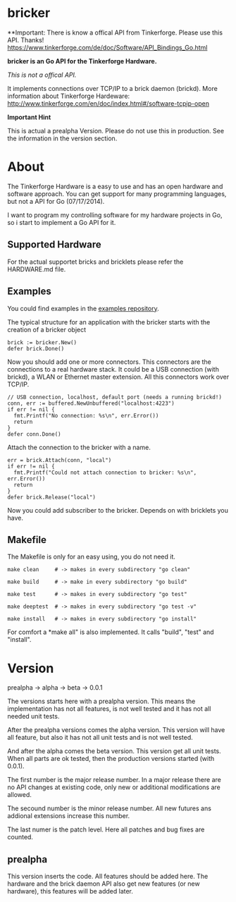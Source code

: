 bricker
=======

**Important: There is know a offical API from Tinkerforge.
Please use this API. Thanks!
https://www.tinkerforge.com/de/doc/Software/API_Bindings_Go.html

**bricker is an Go API for the Tinkerforge Hardware.**

*This is not a offical API.*

It implements connections over TCP/IP to a brick daemon (brickd).
More information about Tinkerforge Hardeware: http://www.tinkerforge.com/en/doc/index.html#/software-tcpip-open

**Important Hint**

This is actual a prealpha Version.
Please do not use this in production.
See the information in the version section.

# About

The Tinkerforge Hardware is a easy to use and has an open hardware and software approach.
You can get support for many programming languages, but not a API for Go (07/17/2014).

I want to program my controlling software for my hardware projects in Go, so i start to
implement a Go API for it.

## Supported Hardware

For the actual supportet bricks and bricklets please refer the HARDWARE.md file.

## Examples

You could find examples in the [examples repository](https://github.com/dirkjabl/examples/tree/master/bricker).

The typical structure for an application with the bricker starts with the
creation of a bricker object

    brick := bricker.New()
    defer brick.Done() 

Now you should add one or more connectors.
This connectors are the connections to a real hardware stack.
It could be a USB connection (with brickd), a WLAN or Ethernet master extension.
All this connectors work over TCP/IP.

    // USB connection, localhost, default port (needs a running brickd!)
    conn, err := buffered.NewUnbuffered("localhost:4223")
    if err != nil {
      fmt.Printf("No connection: %s\n", err.Error())
      return
    }
    defer conn.Done()

Attach the connection to the bricker with a name.

    err = brick.Attach(conn, "local")
	if err != nil {
      fmt.Printf("Could not attach connection to bricker: %s\n", err.Error())
      return
    }
    defer brick.Release("local") 

Now you could add subscriber to the bricker.
Depends on with bricklets you have.

## Makefile

The Makefile is only for an easy using, you do not need it.

	make clean     # -> makes in every subdirectory "go clean"

	make build     # -> make in every subdirectory "go build"

    make test      # -> makes in every subdirectory "go test"

    make deeptest  # -> makes in every subdirectory "go test -v"

	make install   # -> makes in every subdirectory "go install"

For comfort a *make all" is also implemented. It calls "build", "test" and "install".

# Version

prealpha -> alpha -> beta -> 0.0.1

The versions starts here with a prealpha version.
This means the implementation has not all features,
is not well tested and it has not all needed unit tests.

After the prealpha versions comes the alpha version.
This version will have all feature, but also it has not all unit tests and is not well tested.

And after the alpha comes the beta version. This version get all unit tests.
When all parts are ok tested, then the production versions started (with 0.0.1).

The first number is the major release number.
In a major release there are no API changes at existing code, only new or additional modifications are allowed.

The secound number is the minor release number.
All new futures ans addional extensions increase this number.

The last numer is the patch level.
Here all patches and bug fixes are counted.

## prealpha
This version inserts the code. All features should be added here.
The hardware and the brick daemon API also get new features (or new hardware),
this features will be added later.

